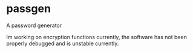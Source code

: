 # passgen
A password generator

Im working on encryption functions currently, the software has not been properly debugged and is unstable currently.
